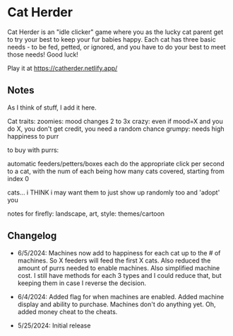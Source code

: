 # Cat Herder

Cat Herder is an "idle clicker" game where you as the lucky cat parent get to try your best to keep your fur babies happy. Each cat has three basic needs - to be fed, petted, or ignored, and you have to do your best to meet those needs! Good luck!

Play it at <https://catherder.netlify.app/>

## Notes

As I think of stuff, I add it here. 

Cat traits:
	zoomies: mood changes 2 to 3x
	crazy: even if mood=X and you do X, you don't get credit, you need a random chance 
	grumpy: needs high happiness to purr

to buy with purrs:

automatic feeders/petters/boxes each do the appropriate click per second to a cat, with the
num of each being how many cats covered, starting from index 0

cats... i THINK i may want them to just show up randomly too and 'adopt' you

notes for firefly: 
landscape, art, style: themes/cartoon


## Changelog

* 6/5/2024: Machines now add to happiness for each cat up to the # of machines. So X feeders will feed the first X cats. Also reduced the amount of purrs needed to enable machines. Also simplified machine cost. I still have methods for each 3 types and I could reduce that, but keeping them in case I reverse the decision. 

* 6/4/2024: Added flag for when machines are enabled. Added machine display and ability to purchase. Machines don't do anything yet. Oh, added money cheat to the cheats. 

* 5/25/2024: Initial release
